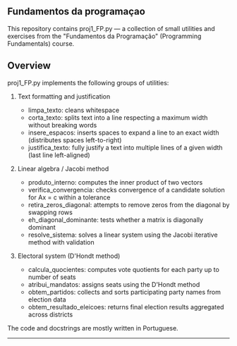 ## Fundamentos da programaçao

This repository contains proj1_FP.py — a collection of small utilities and exercises from the "Fundamentos da Programação" (Programming Fundamentals) course.

## Overview

proj1_FP.py implements the following groups of utilities:

1. Text formatting and justification
   - limpa_texto: cleans whitespace
   - corta_texto: splits text into a line respecting a maximum width without breaking words
   - insere_espacos: inserts spaces to expand a line to an exact width (distributes spaces left-to-right)
   - justifica_texto: fully justify a text into multiple lines of a given width (last line left-aligned)

2. Linear algebra / Jacobi method
   - produto_interno: computes the inner product of two vectors
   - verifica_convergencia: checks convergence of a candidate solution for Ax = c within a tolerance
   - retira_zeros_diagonal: attempts to remove zeros from the diagonal by swapping rows
   - eh_diagonal_dominante: tests whether a matrix is diagonally dominant
   - resolve_sistema: solves a linear system using the Jacobi iterative method with validation

3. Electoral system (D'Hondt method)
   - calcula_quocientes: computes vote quotients for each party up to number of seats
   - atribui_mandatos: assigns seats using the D'Hondt method
   - obtem_partidos: collects and sorts participating party names from election data
   - obtem_resultado_eleicoes: returns final election results aggregated across districts

The code and docstrings are mostly written in Portuguese.

---

